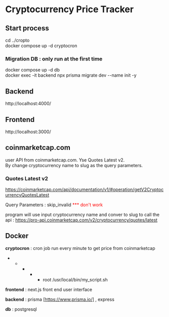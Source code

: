 
# Cryptocurrency Price Tracker

## Start process
cd ../cropto <br>
docker compose up -d cryptocron

### Migration DB : only run at the first time
docker compose up -d db <br>
docker exec -it backend npx prisma migrate dev --name init -y <br>


## Backend
http://localhost:4000/
## Frontend
http://localhost:3000/


## coinmarketcap.com
user API from coinmarketcap.com.  Yse Quotes Latest v2. <br>
By change cryptocurrency name to slug as the query parameters.

### Quotes Latest v2
https://coinmarketcap.com/api/documentation/v1/#operation/getV2CryptocurrencyQuotesLatest

Query Parameters : skip_invalid  <span style="color:red">*** don't work</span>


program will use input cryptocurrency name and conver to slug to call the api : 
https://pro-api.coinmarketcap.com/v2/cryptocurrency/quotes/latest



## Docker 

**cryptocron** : cron job run every minute to get price from  coinmarketcap
* * * * * root /usr/local/bin/my_script.sh 


**frontend** : next.js front end user interface 


**backend** : prisma [https://www.prisma.io/] ,   express


**db** : postgresql

